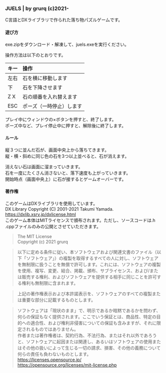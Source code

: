 ### JUELS | by grurq (c)2021-
C言語とDXライブラリで作られた落ち物パズルゲームです。  
#### 遊び方
exe.zipをダウンロード・解凍して、juels.exeを実行ください。  

操作方法は以下のとおりです。

|キー  |操作		|
|:-----|:-------------------------|
|左右|石を横に移動します	|
|下   |石を下降させます	|
|Z X |石の順番を入れ替えます	|
|ESC|ポーズ（一時停止）します	|

プレイ中にウィンドウの×ボタンを押すと、終了します。  
ポーズ中など、プレイ停止中に押すと、解除後に終了します。  

#### ルール
縦３つに並んだ石が、画面中央上から落ちてきます。  
縦・横・斜めに同じ色の石を3つ以上並べると、石が消えます。  

消えない石は画面に溜まっていきます。  
石を一度にたくさん消さないと、落下速度も上がっていきます。  
開始時点（画面中央上）に石が接するとゲームオーバーです。  

#### 著作権
このゲームはDXライブラリを使用しています。  
DX Library Copyright (C) 2001-2021 Takumi Yamada.  
<https://dxlib.xsrv.jp/dxlicense.html>  
このゲーム本体はMITライセンスで頒布されます。ただし、ソースコードは.h .cppファイルのみの公開とさせていただきます。

> The MIT License  
> Copyright (c) 2021 grurq  

> 以下に定める条件に従い、本ソフトウェアおよび関連文書のファイル（以下「ソフトウェア」）の複製を取得するすべての人に対し、ソフトウェアを無制限に扱うことを無償で許可します。これには、ソフトウェアの複製を使用、複写、変更、結合、掲載、頒布、サブライセンス、および/または販売する権利、およびソフトウェアを提供する相手に同じことを許可する権利も無制限に含まれます。  

> 上記の著作権表示および本許諾表示を、ソフトウェアのすべての複製または重要な部分に記載するものとします。  

> ソフトウェアは「現状のまま」で、明示であるか暗黙であるかを問わず、何らの保証もなく提供されます。ここでいう保証とは、商品性、特定の目的への適合性、および権利非侵害についての保証も含みますが、それに限定されるものではありません。  
> 作者または著作権者は、契約行為、不法行為、またはそれ以外であろうと、ソフトウェアに起因または関連し、あるいはソフトウェアの使用またはその他の扱いによって生じる一切の請求、損害、その他の義務について何らの責任も負わないものとします。   
> <https://licenses.opensource.jp/>  
> <https://opensource.org/licenses/mit-license.php>  
